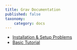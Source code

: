 ```yaml
---
title: Grav Documentation
published: false
taxonomy:
    category: docs
---
```


* [Installation & Setup Problems](http://learn.getgrav.org/basics/installation#installation-setup-problems)
* [Basic Tutorial](http://learn.getgrav.org/basics/basic-tutorial)
